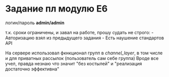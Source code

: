 # Задание пл модулю E6

логин/пароль **admin/admin**


т.к. сроки ограничены, и завал на работе, прошу судать не строго: 
    - Авторизацию взял из предыдущего задания
    - Есть наушение стандартов API
        
На сервере использовал фкнкционал групп в *channel_layer*, в том числе и для приватных рассылок (пользователь сам себе группа)
Вроде все учел, правда незнаю что значит "без костылей" и "реализация достаточно эффективна"

